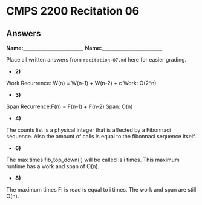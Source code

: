 # CMPS 2200 Recitation 06
## Answers

**Name:**_________________________
**Name:**_________________________


Place all written answers from `recitation-07.md` here for easier grading.



- **2)**

Work Recurrence: W(n) = W(n-1) + W(n-2) + c
Work: O(2^n)

- **3)**

Span Recurrence:F(n) = F(n-1) + F(n-2)
Span: O(n)

- **4)**

The counts list is a physical integer that is affected by a Fibonnaci sequence. Also the amount of calls is equal to the fibonnaci sequence itself.

- **6)**

The max times fib_top_down(i) will be called is i times. This maximum runtime has a work and span of O(n).

- **8)**

The maximum times Fi is read is equal to i times. The work and span are still O(n).
